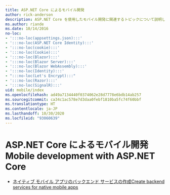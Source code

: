 ```yaml
---
title: ASP.NET Core によるモバイル開発
author: rick-anderson
description: ASP.NET Core を使用したモバイル開発に関連するトピックについて説明します。
ms.author: riande
ms.date: 10/14/2016
no-loc:
- ':::no-loc(appsettings.json):::'
- ':::no-loc(ASP.NET Core Identity):::'
- ':::no-loc(cookie):::'
- ':::no-loc(Cookie):::'
- ':::no-loc(Blazor):::'
- ':::no-loc(Blazor Server):::'
- ':::no-loc(Blazor WebAssembly):::'
- ':::no-loc(Identity):::'
- ":::no-loc(Let's Encrypt):::"
- ':::no-loc(Razor):::'
- ':::no-loc(SignalR):::'
uid: mobile/index
ms.openlocfilehash: ad49a7134440f0374062e28d7778e6bdb14ab257
ms.sourcegitcommit: ca34c1ac578e7d3daa0febf1810ba5fc74f60bbf
ms.translationtype: HT
ms.contentlocale: ja-JP
ms.lasthandoff: 10/30/2020
ms.locfileid: "93060639"
---
```

# <a name="mobile-development-with-aspnet-core"></a><span data-ttu-id="0a550-103">ASP.NET Core によるモバイル開発</span><span class="sxs-lookup"><span data-stu-id="0a550-103">Mobile development with ASP.NET Core</span></span>

* [<span data-ttu-id="0a550-104">ネイティブ モバイル アプリのバックエンド サービスの作成</span><span class="sxs-lookup"><span data-stu-id="0a550-104">Create backend services for native mobile apps</span></span>](native-mobile-backend.md)
